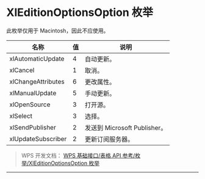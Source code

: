 # XlEditionOptionsOption 枚举

此枚举仅用于 Macintosh，因此不应使用。

| 名称               | 值  | 说明                         |
|--------------------|-----|------------------------------|
| xlAutomaticUpdate  | 4   | 自动更新。                   |
| xlCancel           | 1   | 取消。                       |
| xlChangeAttributes | 6   | 更改属性。                   |
| xlManualUpdate     | 5   | 手动更新。                   |
| xlOpenSource       | 3   | 打开源。                     |
| xlSelect           | 3   | 选择。                       |
| xlSendPublisher    | 2   | 发送到 Microsoft Publisher。 |
| xlUpdateSubscriber | 2   | 更新订阅服务器。             |

> WPS 开发文档： [WPS 基础接口/表格 API 参考/枚举/XlEditionOptionsOption 枚举](https://qn.cache.wpscdn.cn/encs/doc/office_v19/topics/WPS%20%E5%9F%BA%E7%A1%80%E6%8E%A5%E5%8F%A3/%E8%A1%A8%E6%A0%BC%20API%20%E5%8F%82%E8%80%83/%E6%9E%9A%E4%B8%BE/XlEditionOptionsOption%20%E6%9E%9A%E4%B8%BE.html)

------------------------------------------------------------------------

